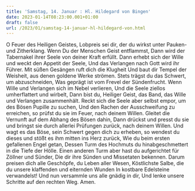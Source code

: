 ```yaml
---
title: 'Samstag, 14. Januar : Hl. Hildegard von Bingen'
date: 2023-01-14T08:23:00.001+01:00
draft: false
url: /2023/01/samstag-14-januar-hl-hildegard-von.html
---
```


O Feuer des Heiligen Geistes, Lobpreis sei dir, der du wirkst unter Pauken- und Zitherklang. Wenn Du der Menschen Geist entflammst, Dann wird der Tabernakel ihrer Seele von deiner Kraft erfüllt. Dann erhebt sich der Wille und weckt den Appetit der Seele, Und das Verlangen nach Gott wird ihr Führer. Mit süßen Gesängen ruft dich die Klugheit Und baut dir Tempel der Weisheit, aus denen goldene Werke strömen. Stets trägst du das Schwert, um abzuschneiden, Was geprägt ist vom Frevel der Sündenfrucht. Wenn Wille und Verlangen sich im Nebel verlieren, Und die Seele ziellos umherflattert und wirbelt, Dann bist du, Heiliger Geist, das Band, das Wille und Verlangen zusammenhält. Reckt sich die Seele aber selbst empor, um des Bösen Pupille zu suchen, Und den Rachen der Ausschweifung zu erreichen, so prüfst du sie im Feuer, nach deinem Willen. Gleitet die Vernunft auf dem Abhang des Bösen dahin, Dann drückst und presst du sie und bringst sie durch allerlei Prüfungen zurück, nach deinem Willen. Und wagt es das Böse, sein Schwert gegen dich zu erheben, so wendest du dieses und stößt es ihm mitten ins Herz zurück, Wie du beim ersten gefallenen Engel getan, Dessen Turm des Hochmuts du hinabgeschmettert in die Tiefe der Hölle. Einen anderen Turm aber hast du aufgerichtet für Zöllner und Sünder, Die dir ihre Sünden und Missetaten bekennen. Darum preisen dich alle Geschöpfe, du Leben aller Wesen, Köstlichste Salbe, die du unsere klaffenden und eiternden Wunden In kostbare Edelsteine verwandelst! Und nun versammle uns alle gnädig in dir, Und lenke unsere Schritte auf den rechten Weg. Amen.